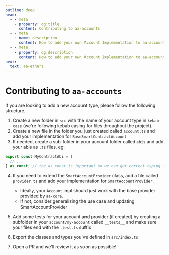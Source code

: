 ```yaml
---
outline: deep
head:
  - - meta
    - property: og:title
      content: Contributing to aa-accounts
  - - meta
    - name: description
      content: How to add your own Account Implementation to aa-accounts
  - - meta
    - property: og:description
      content: How to add your own Account Implementation to aa-accounts
next:
  text: aa-ethers
---
```


# Contributing to `aa-accounts`

If you are looking to add a new account type, please follow the following structure.

1. Create a new folder in `src` with the name of your account type in `kebab-case` (we're following kebab casing for files throughout the project).
2. Create a new file in the folder you just created called `account.ts` and add your implementation for `BaseSmartContractAccount`
3. If needed, create a sub-folder in your account folder called `abis` and add your abis as `.ts` files. eg:

```ts
export const MyContractAbi = [
  // ...
] as const; // the as const is important so we can get correct typing from viem
```

4. If you need to extend the `SmartAccountProvider` class, add a file called `provider.ts` and add your implementation for `SmartAccountProvider`.

   - Ideally, your `Account` impl should _just_ work with the base provider provided by `aa-core`.
   - If not, consider generalizing the use case and updating SmartAccountProvider

5. Add some tests for your account and provider (if created) by creating a subfolder in your `account/my-account` called `__tests__` and make sure your files end with the `.test.ts` suffix
6. Export the classes and types you've defined in `src/index.ts`
7. Open a PR and we'll review it as soon as possible!
